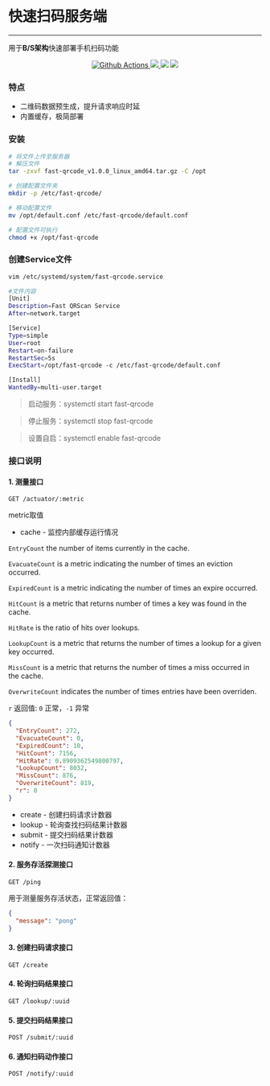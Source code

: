 # 快速扫码服务端
----
用于**B/S架构**快速部署手机扫码功能
<p align="center">
  <a href="https://github.com/ynqjwsm/fast-qrcode/actions">
    <img src="https://img.shields.io/github/workflow/status/ynqjwsm/fast-qrcode/Go?style=flat-square" alt="Github Actions">
  </a>
  <a href="https://goreportcard.com/report/github.com/ynqjwsm/fast-qrcode">
    <img src="https://goreportcard.com/badge/github.com/ynqjwsm/fast-qrcode?style=flat-square">
  </a>
  <img src="https://img.shields.io/github/go-mod/go-version/ynqjwsm/fast-qrcode?style=flat-square">
  <a href="https://github.com/ynqjwsm/fast-qrcode/releases">
    <img src="https://img.shields.io/github/release/ynqjwsm/fast-qrcode/all.svg?style=flat-square">
  </a>
</p>

### 特点
- 二维码数据预生成，提升请求响应时延
- 内置缓存，极简部署

### 安装
```bash
# 将文件上传至服务器
# 解压文件
tar -zxvf fast-qrcode_v1.0.0_linux_amd64.tar.gz -C /opt

# 创建配置文件夹
mkdir -p /etc/fast-qrcode/

# 移动配置文件
mv /opt/default.conf /etc/fast-qrcode/default.conf

# 配置文件可执行
chmod +x /opt/fast-qrcode
```

### 创建Service文件
```bash
vim /etc/systemd/system/fast-qrcode.service

#文件内容
[Unit]
Description=Fast QRScan Service
After=network.target

[Service]
Type=simple
User=root
Restart=on-failure
RestartSec=5s
ExecStart=/opt/fast-qrcode -c /etc/fast-qrcode/default.conf

[Install]
WantedBy=multi-user.target
```

> 启动服务：systemctl start fast-qrcode

> 停止服务：systemctl stop fast-qrcode

> 设置自启：systemctl enable fast-qrcode

### 接口说明

#### 1. 测量接口
```GET /actuator/:metric```

metric取值
- cache - 监控内部缓存运行情况

```EntryCount``` the number of items currently in the cache.

```EvacuateCount``` is a metric indicating the number of times an eviction occurred.

```ExpiredCount``` is a metric indicating the number of times an expire occurred.

```HitCount``` is a metric that returns number of times a key was found in the cache.

```HitRate``` is the ratio of hits over lookups.

```LookupCount``` is a metric that returns the number of times a lookup for a given key occurred.

```MissCount``` is a metric that returns the number of times a miss occurred in the cache.

```OverwriteCount``` indicates the number of times entries have been overriden.

```r``` 返回值: ```0``` 正常，```-1``` 异常

```json
{
  "EntryCount": 272,                          
  "EvacuateCount": 0,
  "ExpiredCount": 10,
  "HitCount": 7156,
  "HitRate": 0.8909362549800797,
  "LookupCount": 8032,
  "MissCount": 876,
  "OverwriteCount": 819,
  "r": 0
}
```
- create - 创建扫码请求计数器
- lookup - 轮询查找扫码结果计数器
- submit - 提交扫码结果计数器
- notify - 一次扫码通知计数器

#### 2. 服务存活探测接口
```GET /ping```

用于测量服务存活状态，正常返回值：
```json
{
  "message": "pong"
}
```

#### 3. 创建扫码请求接口
```GET /create```



#### 4. 轮询扫码结果接口
```GET /lookup/:uuid```

#### 5. 提交扫码结果接口
```POST /submit/:uuid```

#### 6. 通知扫码动作接口
```POST /notify/:uuid```